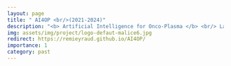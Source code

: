 ```yaml
---
layout: page
title: " AI4OP <br/>(2021-2024)"
description: "<b> Artificial Intelligence for Onco-Plasma </b> <br/> LabHC (UJM, CNRS)<br/> LabHC (UJM, CNRS) <br/> LIS (Aix-Marseille University)AP-HM <br/> INT (Aix-Marseille University)"
img: assets/img/project/logo-defaut-malice6.jpg
redirect: https://remieyraud.github.io/AI4OP/
importance: 1
category: past
---
```


